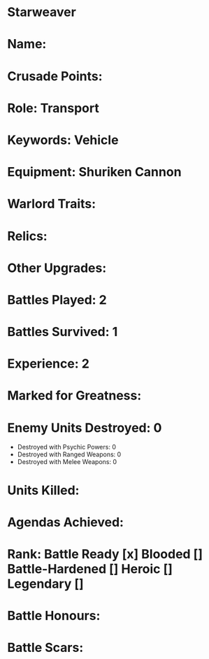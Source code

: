 # Starweaver

# Name: 
# Crusade Points:
# Role: Transport
# Keywords: Vehicle
# Equipment: Shuriken Cannon
# Warlord Traits:
# Relics:
# Other Upgrades:

# Battles Played: 2
# Battles Survived: 1
# Experience: 2
# Marked for Greatness:
# Enemy Units Destroyed: 0  
  * Destroyed with Psychic Powers: 0 
  * Destroyed with Ranged Weapons: 0 
  * Destroyed with Melee Weapons: 0
# Units Killed: 
# Agendas Achieved:

# Rank: Battle Ready [x] Blooded [] Battle-Hardened [] Heroic [] Legendary []

# Battle Honours: 
# Battle Scars:

